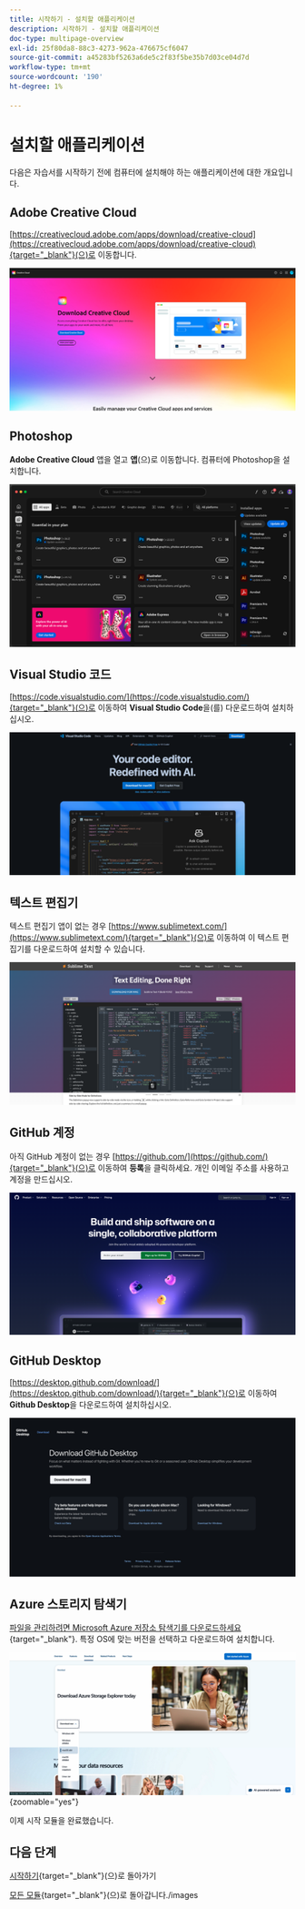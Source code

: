 ```yaml
---
title: 시작하기 - 설치할 애플리케이션
description: 시작하기 - 설치할 애플리케이션
doc-type: multipage-overview
exl-id: 25f80da8-88c3-4273-962a-476675cf6047
source-git-commit: a45283bf5263a6de5c2f83f5be35b7d03ce04d7d
workflow-type: tm+mt
source-wordcount: '190'
ht-degree: 1%

---
```


# 설치할 애플리케이션

다음은 자습서를 시작하기 전에 컴퓨터에 설치해야 하는 애플리케이션에 대한 개요입니다.

## Adobe Creative Cloud

[https://creativecloud.adobe.com/apps/download/creative-cloud](https://creativecloud.adobe.com/apps/download/creative-cloud){target="_blank"}(으)로 이동합니다.

![Adobe I/O 새 통합](./images/cc.png)

## Photoshop

**Adobe Creative Cloud** 앱을 열고 **앱**(으)로 이동합니다. 컴퓨터에 Photoshop을 설치합니다.

![Adobe I/O 새 통합](./images/psd.png)

## Visual Studio 코드

[https://code.visualstudio.com/](https://code.visualstudio.com/){target="_blank"}(으)로 이동하여 **Visual Studio Code**&#x200B;을(를) 다운로드하여 설치하십시오.

![차단](./images/vsc1.png)

## 텍스트 편집기

텍스트 편집기 앱이 없는 경우 [https://www.sublimetext.com/](https://www.sublimetext.com/){target="_blank"}(으)로 이동하여 이 텍스트 편집기를 다운로드하여 설치할 수 있습니다.

![차단](./images/text1.png)

## GitHub 계정

아직 GitHub 계정이 없는 경우 [https://github.com/](https://github.com/){target="_blank"}(으)로 이동하여 **등록**&#x200B;을 클릭하세요. 개인 이메일 주소를 사용하고 계정을 만드십시오.

![차단](./images/git.png)

## GitHub Desktop

[https://desktop.github.com/download/](https://desktop.github.com/download/){target="_blank"}(으)로 이동하여 **Github Desktop**&#x200B;을 다운로드하여 설치하십시오.

![차단](./images/block1.png)

## Azure 스토리지 탐색기

[파일을 관리하려면 Microsoft Azure 저장소 탐색기를 다운로드하세요](https://azure.microsoft.com/en-us/products/storage/storage-explorer#Download-4){target="_blank"}. 특정 OS에 맞는 버전을 선택하고 다운로드하여 설치합니다.

![Azure 저장소](./images/az10.png){zoomable="yes"}

이제 시작 모듈을 완료했습니다.

## 다음 단계

[시작하기](./getting-started.md){target="_blank"}(으)로 돌아가기

[모든 모듈](./../../../overview.md){target="_blank"}(으)로 돌아갑니다./images
